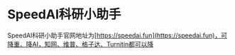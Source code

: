 # SpeedAI科研小助手
SpeedAI科研小助手官网地址为[https://speedai.fun](https://speedai.fun)，可降重、降AI，知网、维普、格子达、Turnitin都可以降
